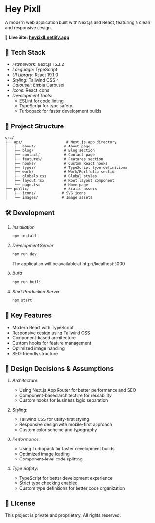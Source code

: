 # Hey Pixll

A modern web application built with Next.js and React, featuring a clean and responsive design.

**🔗 Live Site: [heypixll.netlify.app](https://heypixll.netlify.app/)**

## 🚀 Tech Stack

- _Framework_: Next.js 15.3.2
- _Language_: TypeScript
- _UI Library_: React 19.1.0
- _Styling_: Tailwind CSS 4
- _Carousel_: Embla Carousel
- _Icons_: React Icons
- _Development Tools_:
  - ESLint for code linting
  - TypeScript for type safety
  - Turbopack for faster development builds

## 📁 Project Structure

```
src/
├── app/                    # Next.js app directory
│   ├── about/             # About page
│   ├── blog/              # Blog section
│   ├── contact/           # Contact page
│   ├── features/          # Features section
│   ├── hooks/             # Custom React hooks
│   ├── types/             # TypeScript type definitions
│   ├── work/              # Work/Portfolio section
│   ├── globals.css        # Global styles
│   ├── layout.tsx         # Root layout component
│   └── page.tsx           # Home page
├── public/                # Static assets
│   ├── icons/            # SVG icons
│   └── images/           # Image assets
```

## 🛠️ Development

1. _Installation_
   ```bash
   npm install
   ```
2. _Development Server_

   ```bash
   npm run dev
   ```

   The application will be available at http://localhost:3000

3. _Build_
   ```bash
   npm run build
   ```
4. _Start Production Server_
   ```bash
   npm start
   ```

## 🔧 Key Features

- Modern React with TypeScript
- Responsive design using Tailwind CSS
- Component-based architecture
- Custom hooks for feature management
- Optimized image handling
- SEO-friendly structure

## 📝 Design Decisions & Assumptions

1. _Architecture_:

   - Using Next.js App Router for better performance and SEO
   - Component-based architecture for reusability
   - Custom hooks for business logic separation

2. _Styling_:

   - Tailwind CSS for utility-first styling
   - Responsive design with mobile-first approach
   - Custom color scheme and typography

3. _Performance_:

   - Using Turbopack for faster development builds
   - Optimized image loading
   - Component-level code splitting

4. _Type Safety_:
   - TypeScript for better development experience
   - Strict type checking enabled
   - Custom type definitions for better code organization

## 📄 License

This project is private and proprietary. All rights reserved.
